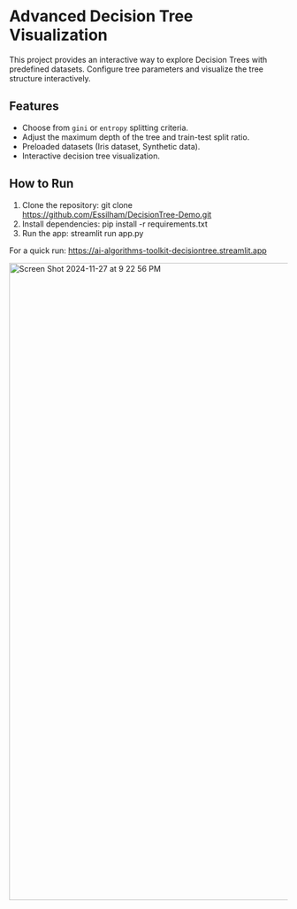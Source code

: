 # Advanced Decision Tree Visualization

This project provides an interactive way to explore Decision Trees with predefined datasets. Configure tree parameters and visualize the tree structure interactively.

## Features
- Choose from `gini` or `entropy` splitting criteria.
- Adjust the maximum depth of the tree and train-test split ratio.
- Preloaded datasets (Iris dataset, Synthetic data).
- Interactive decision tree visualization.

## How to Run
1. Clone the repository:
git clone https://github.com/Essilham/DecisionTree-Demo.git
2. Install dependencies:
pip install -r requirements.txt
3. Run the app:
streamlit run app.py

For a quick run: https://ai-algorithms-toolkit-decisiontree.streamlit.app


<img width="1152" alt="Screen Shot 2024-11-27 at 9 22 56 PM" src="https://github.com/user-attachments/assets/77ec6465-283c-4c4f-bda6-bbf27ad72b95">
